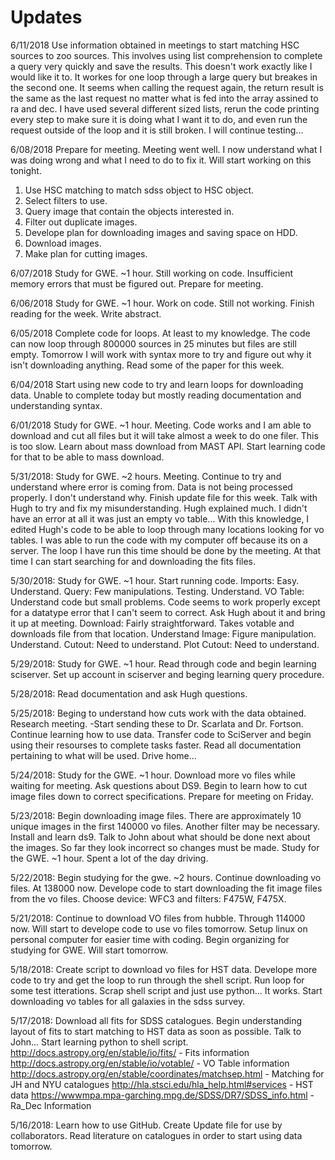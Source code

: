 # Updates

6/11/2018
Use information obtained in meetings to start matching HSC sources to zoo sources. This involves using list comprehension to complete a query very quickly and save the results. This doesn't work exactly like I would like it to. It workes for one loop through a large query but breakes in the second one. It seems when calling the request again, the return result is the same as the last request no matter what is fed into the array assined to ra and dec. I have used several different sized lists, rerun the code printing every step to make sure it is doing what I want it to do, and even run the request outside of the loop and it is still broken. I will continue testing...

6/08/2018
Prepare for meeting.
Meeting went well. I now understand what I was doing wrong and what I need to do to fix it. Will start working on this tonight.
1. Use HSC matching to match sdss object to HSC object.
2. Select filters to use.
3. Query image that contain the objects interested in.
4. Filter out duplicate images.
5. Develope plan for downloading images and saving space on HDD.
6. Download images.
7. Make plan for cutting images.

6/07/2018
Study for GWE. ~1 hour.
Still working on code. Insufficient memory errors that must be figured out.
Prepare for meeting.

6/06/2018
Study for GWE. ~1 hour.
Work on code. Still not working.
Finish reading for the week. Write abstract.

6/05/2018
Complete code for loops. At least to my knowledge. The code can now loop through 800000 sources in 25 minutes but files are still empty. Tomorrow I will work with syntax more to try and figure out why it isn't downloading anything. Read some of the paper for this week.

6/04/2018
Start using new code to try and learn loops for downloading data. Unable to complete today but mostly reading documentation and understanding syntax.

6/01/2018
Study for GWE. ~1 hour.
Meeting.
Code works and I am able to download and cut all files but it will take almost a week to do one filer. This is too slow.
Learn about mass download from MAST API. Start learning code for that to be able to mass download.

5/31/2018: 
Study for GWE. ~2 hours.
Meeting.
Continue to try and understand where error is coming from. Data is not being processed properly. I don't understand why.
Finish update file for this week.
Talk with Hugh to try and fix my misunderstanding.
Hugh explained much. I didn't have an error at all it was just an empty vo table...
With this knowledge, I edited Hugh's code to be able to loop through many locations looking for vo tables. I was able to run the code with my computer off because its on a server. The loop I have run this time should be done by the meeting. At that time I can start searching for and downloading the fits files.

5/30/2018: 
Study for GWE. ~1 hour.
Start running code.
Imports: Easy. Understand.
Query: Few manipulations. Testing. Understand.
VO Table: Understand code but small problems. Code seems to work properly except for a datatype error that I can't seem to correct. Ask Hugh about it and bring it up at meeting.
Download: Fairly straightforward. Takes votable and downloads file from that location. Understand
Image: Figure manipulation. Understand.
Cutout: Need to understand.
Plot Cutout: Need to understand.

5/29/2018: 
Study for GWE. ~1 hour.
Read through code and begin learning sciserver.
Set up account in sciserver and beging learning query procedure.

5/28/2018: 
Read documentation and ask Hugh questions.

5/25/2018: 
Beging to understand how cuts work with the data obtained.
Research meeting. -Start sending these to Dr. Scarlata and Dr. Fortson. Continue learning how to use data. Transfer code to SciServer and begin using their resourses to complete tasks faster. Read all documentation  pertaining to what will be used.
Drive home...

5/24/2018: 
Study for the GWE. ~1 hour.
Download more vo files while waiting for meeting.
Ask questions about DS9.
Begin to learn how to cut image files down to correct specifications.
Prepare for meeting on Friday.

5/23/2018: 
Begin downloading image files. There are approximately 10 unique images in the first 140000 vo files. Another filter may be necessary.
Install and learn ds9.
Talk to John about what should be done next about the images. So far they look incorrect so changes must be made.
Study for the GWE. ~1 hour.
Spent a lot of the day driving.

5/22/2018: 
Begin studying for the gwe. ~2 hours.
Continue downloading vo files. At 138000 now.
Develope code to start downloading the fit image files from the vo files.
Choose device: WFC3 and filters: F475W, F475X.

5/21/2018: 
Continue to download VO files from hubble.
Through 114000 now. Will start to develope code to use vo files tomorrow.
Setup linux on personal computer for easier time with coding.
Begin organizing for studying for GWE. Will start tomorrow.

5/18/2018: 
Create script to download vo files for HST data.
Develope more code to try and get the loop to run through the shell script.
Run loop for some test itterations.
Scrap shell script and just use python...
It works.
Start downloading vo tables for all galaxies in the sdss survey.

5/17/2018: 
Download all fits for SDSS catalogues.
Begin understanding layout of fits to start matching to HST data as soon as possible.
Talk to John...
Start learning python to shell script.
http://docs.astropy.org/en/stable/io/fits/ - Fits information
http://docs.astropy.org/en/stable/io/votable/ - VO Table information
http://docs.astropy.org/en/stable/coordinates/matchsep.html - Matching for JH and NYU catalogues
http://hla.stsci.edu/hla_help.html#services - HST data
https://wwwmpa.mpa-garching.mpg.de/SDSS/DR7/SDSS_info.html - Ra_Dec Information

5/16/2018: 
Learn how to use GitHub. 
Create Update file for use by collaborators.
Read literature on catalogues in order to start using data tomorrow.
